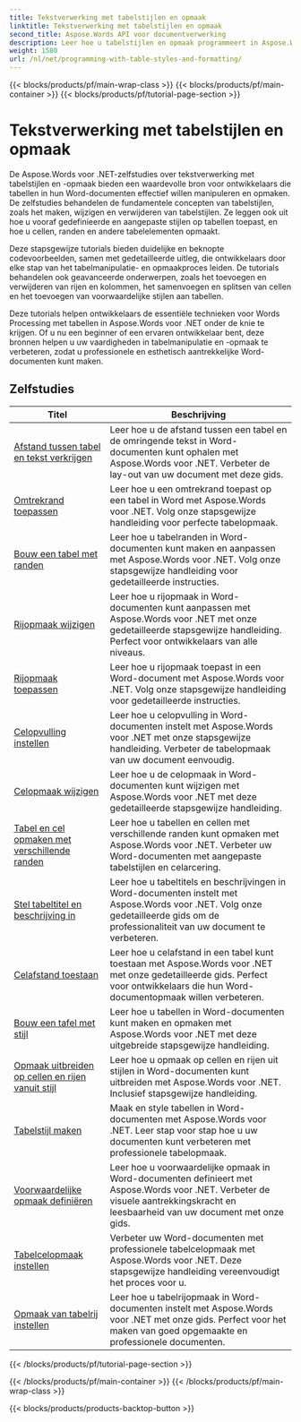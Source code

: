```yaml
---
title: Tekstverwerking met tabelstijlen en opmaak
linktitle: Tekstverwerking met tabelstijlen en opmaak
second_title: Aspose.Words API voor documentverwerking
description: Leer hoe u tabelstijlen en opmaak programmeert in Aspose.Words voor .NET. Leer hoe u vooraf gedefinieerde stijlen toepast, celopmaak, randen en meer aanpast met stapsgewijze tutorials en voorbeeldcode in C#.
weight: 1580
url: /nl/net/programming-with-table-styles-and-formatting/
---
```


{{< blocks/products/pf/main-wrap-class >}}
{{< blocks/products/pf/main-container >}}
{{< blocks/products/pf/tutorial-page-section >}}

# Tekstverwerking met tabelstijlen en opmaak

De Aspose.Words voor .NET-zelfstudies over tekstverwerking met tabelstijlen en -opmaak bieden een waardevolle bron voor ontwikkelaars die tabellen in hun Word-documenten effectief willen manipuleren en opmaken. De zelfstudies behandelen de fundamentele concepten van tabelstijlen, zoals het maken, wijzigen en verwijderen van tabelstijlen. Ze leggen ook uit hoe u vooraf gedefinieerde en aangepaste stijlen op tabellen toepast, en hoe u cellen, randen en andere tabelelementen opmaakt.

Deze stapsgewijze tutorials bieden duidelijke en beknopte codevoorbeelden, samen met gedetailleerde uitleg, die ontwikkelaars door elke stap van het tabelmanipulatie- en opmaakproces leiden. De tutorials behandelen ook geavanceerde onderwerpen, zoals het toevoegen en verwijderen van rijen en kolommen, het samenvoegen en splitsen van cellen en het toevoegen van voorwaardelijke stijlen aan tabellen.

Deze tutorials helpen ontwikkelaars de essentiële technieken voor Words Processing met tabellen in Aspose.Words voor .NET onder de knie te krijgen. Of u nu een beginner of een ervaren ontwikkelaar bent, deze bronnen helpen u uw vaardigheden in tabelmanipulatie en -opmaak te verbeteren, zodat u professionele en esthetisch aantrekkelijke Word-documenten kunt maken.

 ## Zelfstudies
| Titel | Beschrijving |
| --- | --- |
| [Afstand tussen tabel en tekst verkrijgen](./get-distance-between-table-surrounding-text/) | Leer hoe u de afstand tussen een tabel en de omringende tekst in Word-documenten kunt ophalen met Aspose.Words voor .NET. Verbeter de lay-out van uw document met deze gids. |
| [Omtrekrand toepassen](./apply-outline-border/) | Leer hoe u een omtrekrand toepast op een tabel in Word met Aspose.Words voor .NET. Volg onze stapsgewijze handleiding voor perfecte tabelopmaak. |
| [Bouw een tabel met randen](./build-table-with-borders/) | Leer hoe u tabelranden in Word-documenten kunt maken en aanpassen met Aspose.Words voor .NET. Volg onze stapsgewijze handleiding voor gedetailleerde instructies. |
| [Rijopmaak wijzigen](./modify-row-formatting/) | Leer hoe u rijopmaak in Word-documenten kunt aanpassen met Aspose.Words voor .NET met onze gedetailleerde stapsgewijze handleiding. Perfect voor ontwikkelaars van alle niveaus. |
| [Rijopmaak toepassen](./apply-row-formatting/) | Leer hoe u rijopmaak toepast in een Word-document met Aspose.Words voor .NET. Volg onze stapsgewijze handleiding voor gedetailleerde instructies. |
| [Celopvulling instellen](./set-cell-padding/) | Leer hoe u celopvulling in Word-documenten instelt met Aspose.Words voor .NET met onze stapsgewijze handleiding. Verbeter de tabelopmaak van uw document eenvoudig. |
| [Celopmaak wijzigen](./modify-cell-formatting/) | Leer hoe u de celopmaak in Word-documenten kunt wijzigen met Aspose.Words voor .NET met deze gedetailleerde stapsgewijze handleiding. |
| [Tabel en cel opmaken met verschillende randen](./format-table-and-cell-with-different-borders/) | Leer hoe u tabellen en cellen met verschillende randen kunt opmaken met Aspose.Words voor .NET. Verbeter uw Word-documenten met aangepaste tabelstijlen en celarcering. |
| [Stel tabeltitel en beschrijving in](./set-table-title-and-description/) | Leer hoe u tabeltitels en beschrijvingen in Word-documenten instelt met Aspose.Words voor .NET. Volg onze gedetailleerde gids om de professionaliteit van uw document te verbeteren. |
| [Celafstand toestaan](./allow-cell-spacing/) | Leer hoe u celafstand in een tabel kunt toestaan met Aspose.Words voor .NET met onze gedetailleerde gids. Perfect voor ontwikkelaars die hun Word-documentopmaak willen verbeteren. |
| [Bouw een tafel met stijl](./build-table-with-style/) | Leer hoe u tabellen in Word-documenten kunt maken en opmaken met Aspose.Words voor .NET met deze uitgebreide stapsgewijze handleiding. |
| [Opmaak uitbreiden op cellen en rijen vanuit stijl](./expand-formatting-on-cells-and-row-from-style/) | Leer hoe u opmaak op cellen en rijen uit stijlen in Word-documenten kunt uitbreiden met Aspose.Words voor .NET. Inclusief stapsgewijze handleiding. |
| [Tabelstijl maken](./create-table-style/) | Maak en style tabellen in Word-documenten met Aspose.Words voor .NET. Leer stap voor stap hoe u uw documenten kunt verbeteren met professionele tabelopmaak. |
| [Voorwaardelijke opmaak definiëren](./define-conditional-formatting/) | Leer hoe u voorwaardelijke opmaak in Word-documenten definieert met Aspose.Words voor .NET. Verbeter de visuele aantrekkingskracht en leesbaarheid van uw document met onze gids. |
| [Tabelcelopmaak instellen](./set-table-cell-formatting/) | Verbeter uw Word-documenten met professionele tabelcelopmaak met Aspose.Words voor .NET. Deze stapsgewijze handleiding vereenvoudigt het proces voor u. |
| [Opmaak van tabelrij instellen](./set-table-row-formatting/) | Leer hoe u tabelrijopmaak in Word-documenten instelt met Aspose.Words voor .NET met onze gids. Perfect voor het maken van goed opgemaakte en professionele documenten. |
{{< /blocks/products/pf/tutorial-page-section >}}

{{< /blocks/products/pf/main-container >}}
{{< /blocks/products/pf/main-wrap-class >}}

{{< blocks/products/products-backtop-button >}}
